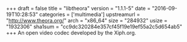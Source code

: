 +++
draft = false
title = "libtheora"
version = "1.1.1-5"
date = "2016-09-19T10:28:53"
categories = ['multimedia']
upstreamurl = "http://www.theora.org/"
arch = "x86_64"
size = "284932"
usize = "1932306"
sha1sum = "cc9dc320284e357cf45f19e19ef55a2c5d654ab5"
+++
An open video codec developed by the Xiph.org.